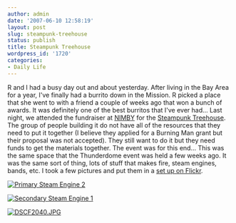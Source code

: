 ```yaml
---
author: admin
date: '2007-06-10 12:58:19'
layout: post
slug: steampunk-treehouse
status: publish
title: Steampunk Treehouse
wordpress_id: '1720'
categories:
- Daily Life
---
```


R and I had a busy day out and about yesterday. After living in the Bay
Area for a year, I've finally had a burrito down in the Mission. R
picked a place that she went to with a friend a couple of weeks ago that
won a bunch of awards. It was definitely one of the best burritos that
I've ever had... Last night, we attended the fundraiser at
[NIMBY](http://www.nimbyspace.org/) for the [Steampunk
Treehouse](http://www.steamtreehouse.com/). The group of people building
it do not have all of the resources that they need to put it together (I
believe they applied for a Burning Man grant but their proposal was not
accepted). They still want to do it but they need funds to get the
materials together. The event was for this end... This was the same
space that the Thunderdome event was held a few weeks ago. It was the
same sort of thing, lots of stuff that makes fire, steam engines, bands,
etc. I took a few pictures and put them in a [set up on
Flickr](http://www.flickr.com/photos/albill/sets/72157600335521580/).

[![Primary Steam Engine
2](http://farm2.static.flickr.com/1088/539057441_d3659c43e8.jpg)](http://www.flickr.com/photos/albill/539057441/ "Photo Sharing")

[![Secondary Steam Engine
1](http://farm2.static.flickr.com/1408/538948868_841b5559b7.jpg)](http://www.flickr.com/photos/albill/538948868/ "Photo Sharing")

[![DSCF2040.JPG](http://farm2.static.flickr.com/1247/538952714_1e773f14bb.jpg)](http://www.flickr.com/photos/albill/538952714/ "Photo Sharing")
